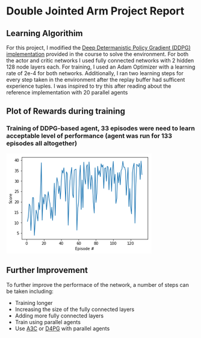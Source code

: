 # Double Jointed Arm Project Report

## Learning Algorithim

For this project, I modified the [Deep Determanistic Policy Gradient (DDPG) implementation](https://github.com/udacity/deep-reinforcement-learning/blob/master/ddpg-bipedal/ddpg_agent.py) provided in the course to solve the environment. For both the actor and critic networks I used fully connected networks with 2 hidden 128 node layers each.
For training, I used an Adam Optimizer with a learning rate of 2e-4 for both networks. Additionally, I ran two learning steps for every step taken in the environment after the replay buffer had sufficent experience tuples. I was inspired to try this after reading about the reference implementation with 20 parallel agents 

## Plot of Rewards during training

### Training of DDPG-based agent, 33 episodes were need to learn acceptable level of performance (agent was run for 133 episodes all altogether)
![](scores.png)

## Further Improvement

To further improve the performace of the network, a number of steps can be taken including:
* Training longer
* Increasing the size of the fully connected layers
* Adding more fully connected layers
* Train using parallel agents
* Use [A3C](https://arxiv.org/pdf/1602.01783.pdf) or [D4PG](https://openreview.net/pdf?id=SyZipzbCb) with parallel agents
